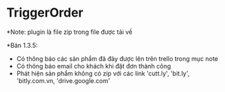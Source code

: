 # TriggerOrder

*Note: plugin là file zip trong file được tải về

*Bản 1.3.5:
- Có thông báo các sản phẩm đã đảy được lên trên trello trong mục note
- Có thông báo email cho khách khi đặt đơn thành công
- Phát hiện sản phẩm không có zip với các link 'cutt.ly', 'bit.ly', 'bitly.com.vn, 'drive.google.com'
